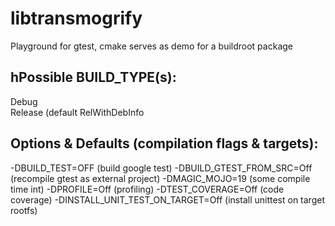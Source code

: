 libtransmogrify
===============

Playground for gtest, cmake serves as demo for a buildroot package

## hPossible BUILD_TYPE(s):
  Debug  
  Release (default
  RelWithDebInfo

## Options & Defaults (compilation flags & targets):
-DBUILD_TEST=OFF      (build google test)
-DBUILD_GTEST_FROM_SRC=Off (recompile gtest as external project)
-DMAGIC_MOJO=19       (some compile time int)
-DPROFILE=Off         (profiling)
-DTEST_COVERAGE=Off   (code coverage)
-DINSTALL_UNIT_TEST_ON_TARGET=Off (install unittest on target rootfs)

 
